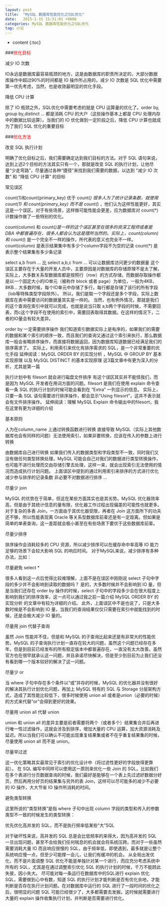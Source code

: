 ```yaml
---
layout: post
title:  "MySQL 数据库性能优化之SQL优化"
date:   2015-1-15 15:31:01 +0800
categories: MySQL 数据库性能优化之SQL优化
tag: 小记
---
```


* content
{:toc}

###<font color="red">优化目标</font>

减少 IO 次数

IO永远是数据库最容易瓶颈的地方，这是由数据库的职责所决定的，大部分数据库操作中超过90%的时间都是 IO 操作所占用的，减少 IO 次数是 SQL 优化中需要第一优先考虑，当然，也是收效最明显的优化手段。

降低 CPU 计算

除了 IO 瓶颈之外，SQL优化中需要考虑的就是 CPU 运算量的优化了。order by, group by,distinct … 都是消耗 CPU 的大户（这些操作基本上都是 CPU 处理内存中的数据比较运算）。当我们的 IO 优化做到一定阶段之后，降低 CPU 计算也就成为了我们 SQL 优化的重要目标

###<font color="red">优化方法</font>

改变 SQL 执行计划

明确了优化目标之后，我们需要确定达到我们目标的方法。对于 SQL 语句来说，达到上述2个目标的方法其实只有一个，那就是改变 SQL 的执行计划，让他尽量“少走弯路”，尽量通过各种“捷径”来找到我们需要的数据，以达到 “减少 IO 次数” 和 “降低 CPU 计算” 的目标

常见误区

count(1)和count(primary_key) 优于 count(*)
很多人为了统计记录条数，就使用 count(1) 和 count(primary_key) 而不是 count(*) ，他们认为这样性能更好，其实这是一个误区。对于有些场景，这样做可能性能会更差，应为数据库对 count(*) 计数操作做了一些特别的优化。

count(column) 和 count(*)是一样的这个误区甚至在很多的资深工程师或者是 DBA 中都普遍存在，很多人都会认为这是理所当然的。实际上，count(column) 和 count(*) 是一个完全不一样的操作，所代表的意义也完全不一样。
count(column) 是表示结果集中有多少个column字段不为空的记录
count(*) 是表示整个结果集有多少条记录

select a,b from … 比 select a,b,c from … 可以让数据库访问更少的数据量
这个误区主要存在于大量的开发人员中，主要原因是对数据库的存储原理不是太了解。
实际上，大多数关系型数据库都是按照行（row）的方式存储，而数据存取操作都是以一个固定大小的IO单元（被称作 block 或者 page）为单位，一般为4KB，8KB… 大多数时候，每个IO单元中存储了多行，每行都是存储了该行的所有字段（lob等特殊类型字段除外）。
所以，我们是取一个字段还是多个字段，实际上数据库在表中需要访问的数据量其实是一样的。
当然，也有例外情况，那就是我们的这个查询在索引中就可以完成，也就是说当只取 a,b两个字段的时候，不需要回表，而c这个字段不在使用的索引中，需要回表取得其数据。在这样的情况下，二者的IO量会有较大差异。

order by 一定需要排序操作
我们知道索引数据实际上是有序的，如果我们的需要的数据和某个索引的顺序一致，而且我们的查询又通过这个索引来执行，那么数据库一般会省略排序操作，而直接将数据返回，因为数据库知道数据已经满足我们的排序需求了。
实际上，利用索引来优化有排序需求的 SQL，是一个非常重要的优化手段
延伸阅读：MySQL ORDER BY 的实现分析 ，MySQL 中 GROUP BY 基本实现原理 以及 MySQL DISTINCT 的基本实现原理 这3篇文章中有更为深入的分析，尤其是第一篇

执行计划中有 filesort 就会进行磁盘文件排序
有这个误区其实并不能怪我们，而是因为 MySQL 开发者在用词方面的问题。filesort 是我们在使用 explain 命令查看一条 SQL 的执行计划的时候可能会看到在 “Extra” 一列显示的信息。
实际上，只要一条 SQL 语句需要进行排序操作，都会显示“Using filesort”，这并不表示就会有文件排序操作。
延伸阅读：理解 MySQL Explain 命令输出中的filesort，我在这里有更为详细的介绍

基本原则

人为在column_name 上通过转换函数进行转换
直接导致 MySQL（实际上其他数据库也会有同样的问题）无法使用索引，如果非要转换，应该在传入的参数上进行转换

由数据库自己进行转换
如果我们传入的数据类型和字段类型不一致，同时我们又没有做任何类型转换处理，MySQL 可能会自己对我们的数据进行类型转换操作，也可能不进行处理而交由存储引擎去处理，这样一来，就会出现索引无法使用的情况而造成执行计划问题。
上面误区中提到的通过利用索引来排序的方式进行优化
减少参与排序的记录条数
非必要不对数据进行排序
…

尽量少 join

MySQL 的优势在于简单，但这在某些方面其实也是其劣势。MySQL 优化器效率高，但是由于其统计信息的量有限，优化器工作过程出现偏差的可能性也就更多。对于复杂的多表 Join，一方面由于其优化器受限，再者在 Join 这方面所下的功夫还不够，所以性能表现离 Oracle 等关系型数据库前辈还是有一定距离。但如果是简单的单表查询，这一差距就会极小甚至在有些场景下要优于这些数据库前辈。

尽量少排序

排序操作会消耗较多的 CPU 资源，所以减少排序可以在缓存命中率高等 IO 能力足够的场景下会较大影响 SQL 的响应时间。
对于MySQL来说，减少排序有多种办法，比如：


尽量避免 select *

很多人看到这一点后觉得比较难理解，上面不是在误区中刚刚说 select 子句中字段的多少并不会影响到读取的数据吗？
是的，大多数时候并不会影响到 IO 量，但是当我们还存在 order by 操作的时候，select 子句中的字段多少会在很大程度上影响到我们的排序效率，这一点可以通过我之前一篇介绍 MySQL ORDER BY 的实现分析 的文章中有较为详细的介绍。
此外，上面误区中不是也说了，只是大多数时候是不会影响到 IO 量，当我们的查询结果仅仅只需要在索引中就能找到的时候，还是会极大减少 IO 量的。

尽量用 join 代替子查询

虽然 Join 性能并不佳，但是和 MySQL 的子查询比起来还是有非常大的性能优势。MySQL 的子查询执行计划一直存在较大的问题，虽然这个问题已经存在多年，但是到目前已经发布的所有稳定版本中都普遍存在，一直没有太大改善。虽然官方也在很早就承认这一问题，并且承诺尽快解决，但是至少到目前为止我们还没有看到哪一个版本较好的解决了这一问题。

尽量少 or

当 where 子句中存在多个条件以“或”并存的时候，MySQL 的优化器并没有很好的解决其执行计划优化问题，再加上 MySQL 特有的 SQL 与 Storage 分层架构方式，造成了其性能比较低下，很多时候使用 union all 或者是union（必要的时候）的方式来代替“or”会得到更好的效果。

尽量用 union all 代替 union

union 和 union all 的差异主要是前者需要将两个（或者多个）结果集合并后再进行唯一性过滤操作，这就会涉及到排序，增加大量的 CPU 运算，加大资源消耗及延迟。所以当我们可以确认不可能出现重复结果集或者不在乎重复结果集的时候，尽量使用 union all 而不是 union。

尽量早过滤

这一优化策略其实最常见于索引的优化设计中（将过滤性更好的字段放得更靠前）。
在 SQL 编写中同样可以使用这一原则来优化一些 Join 的 SQL。比如我们在多个表进行分页数据查询的时候，我们最好是能够在一个表上先过滤好数据分好页，然后再用分好页的结果集与另外的表 Join，这样可以尽可能多的减少不必要的 IO 操作，大大节省 IO 操作所消耗的时间。

避免类型转换

这里所说的“类型转换”是指 where 子句中出现 column 字段的类型和传入的参数类型不一致的时候发生的类型转换：


优先优化高并发的 SQL，而不是执行频率低某些“大”SQL

对于破坏性来说，高并发的 SQL 总是会比低频率的来得大，因为高并发的 SQL 一旦出现问题，甚至不会给我们任何喘息的机会就会将系统压跨。而对于一些虽然需要消耗大量 IO 而且响应很慢的 SQL，由于频率低，即使遇到，最多就是让整个系统响应慢一点，但至少可能撑一会儿，让我们有缓冲的机会。
从全局出发优化，而不是片面调整
SQL 优化不能是单独针对某一个进行，而应充分考虑系统中所有的 SQL，尤其是在通过调整索引优化 SQL 的执行计划的时候，千万不能顾此失彼，因小失大。
尽可能对每一条运行在数据库中的SQL进行 explain
优化 SQL，需要做到心中有数，知道 SQL 的执行计划才能判断是否有优化余地，才能判断是否存在执行计划问题。在对数据库中运行的 SQL 进行了一段时间的优化之后，很明显的问题 SQL 可能已经很少了，大多都需要去发掘，这时候就需要进行大量的 explain 操作收集执行计划，并判断是否需要进行优化。


